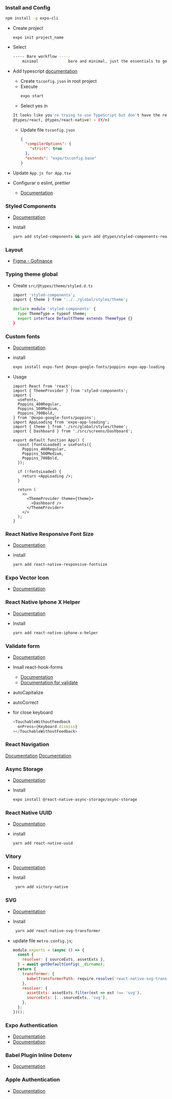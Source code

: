 ### Install and Config

```bash
npm install -g expo-cli
```

- Create project

  ```
  expo init project_name
  ```

- Select

  ```bash
  ----- Bare workflow -----
      minimal             bare and minimal, just the essentials to get you started
  ```

- Add typescript
  [documentation](https://docs.expo.dev/guides/typescript/)

  - Create `tsconfig.json` in root project
  - Execute
    ```bash
    expo start
    ```
  - Select yes in

  ```bash
  It looks like you're trying to use TypeScript but don't have the required dependencies installed. Would you like to install typescript,
  @types/react, @types/react-native? › (Y/n)
  ```

  - Update file `tsconfig.json`

    ```json
    {
      "compilerOptions": {
        "strict": true
      },
      "extends": "expo/tsconfig.base"
    }
    ```

- Update `App.js for App.tsx`

- Configurar o eslint, prettier
  - [Documentation](https://www.notion.so/Padr-es-de-projeto-com-ESLint-Prettier-e-EditorConfig-f3134cb649fc4a16b0f7c2bc6e3a0489)

### Styled Components

- [Documentation](https://styled-components.com/)

- Install
  ```bash
  yarn add styled-components && yarn add @types/styled-components-react-native -D
  ```

### Layout

- [Figma - Gofinance](https://www.figma.com/file/EwGtJv3Tc0x3Qt5q1OPxzU/Chapter-II---GoFinances-Ignite?node-id=0%3A1)

### Typing theme global

- Create `src/@types/theme/styled.d.ts`

  ```bash
  import 'styled-components';
  import { theme } from '../../global/styles/theme';

  declare module 'styled-components' {
    type ThemeType = typeof theme;
    export interface DefaultTheme extends ThemeType {}
  }
  ```

### Custom fonts

- [Documentation](https://docs.expo.dev/guides/using-custom-fonts/#using-a-google-font)

- install

  ```bash
  expo install expo-font @expo-google-fonts/poppins expo-app-loading
  ```

- Usage

  ```tsx
  import React from 'react';
  import { ThemeProvider } from 'styled-components';
  import {
    useFonts,
    Poppins_400Regular,
    Poppins_500Medium,
    Poppins_700Bold,
  } from '@expo-google-fonts/poppins';
  import AppLoading from 'expo-app-loading';
  import { theme } from './src/global/styles/theme';
  import { Dashboard } from './src/screens/Dashboard';

  export default function App() {
    const [fontsLoaded] = useFonts({
      Poppins_400Regular,
      Poppins_500Medium,
      Poppins_700Bold,
    });

    if (!fontsLoaded) {
      return <AppLoading />;
    }

    return (
      <>
        <ThemeProvider theme={theme}>
          <Dashboard />
        </ThemeProvider>
      </>
    );
  }
  ```

### React Native Responsive Font Size

- [Documentation](https://www.npmjs.com/package/react-native-responsive-fontsize)

- install
  ```bash
  yarn add react-native-responsive-fontsize
  ```

### Expo Vector Icon

- [Documentation](https://icons.expo.fyi/)

### React Native Iphone X Helper

- [Documentation](react-native-iphone-x-helper)

- Install
  ```bash
  yarn add react-native-iphone-x-helper
  ```

### Validate form

- [Documentation](https://reactnative.dev/docs/textinput)

- Insall react-hook-forms

  - [Documentation](https://react-hook-form.com/)
  - [Documentation for validate](https://react-hook-form.com/get-started#SchemaValidation)

- autoCapitalize
- autoCorrect
- for close keyboard
  ```ts
  <TouchableWithoutFeedback
    onPress={Keyboard.dismiss}
  ></TouchableWithoutFeedback>
  ```

### React Navigation

[Documentation](https://reactnavigation.org/)
[Documentation](https://reactnavigation.org/docs/stack-navigator/)

### Async Storage

- [Documentation](https://docs.expo.dev/versions/latest/sdk/async-storage/)

- Install
  ```bash
  expo install @react-native-async-storage/async-storage
  ```

### React Native UUID

- [Documentation](https://github.com/eugenehp/react-native-uuid#readme)

- install
  ```bash
  yarn add react-native-uuid
  ```

### Vitory

- [Documentation](https://formidable.com/open-source/victory/docs/victory-pie)

- Install
  ```bash
   yarn add victory-native
  ```

### SVG

- [Documentation](https://github.com/kristerkari/react-native-svg-transformer)

- Install

  ```bash
   yarn add react-native-svg-transformer
  ```

- update file `metro.config.js`;

  ```js
  module.exports = (async () => {
    const {
      resolver: { sourceExts, assetExts },
    } = await getDefaultConfig(__dirname);
    return {
      transformer: {
        babelTransformerPath: require.resolve('react-native-svg-transformer'),
      },
      resolver: {
        assetExts: assetExts.filter(ext => ext !== 'svg'),
        sourceExts: [...sourceExts, 'svg'],
      },
    };
  })();
  ```

### Expo Authentication

- [Documentation](https://docs.expo.dev/guides/authentication/)
- [Documentation](https://developers.google.com/identity/protocols/oauth2/openid-connect)

### Babel Plugin Inline Dotenv

- [Documentation](https://www.npmjs.com/package/babel-plugin-inline-dotenv)

### Apple Authentication

- [Documentation](https://docs.expo.dev/versions/latest/sdk/apple-authentication/)

